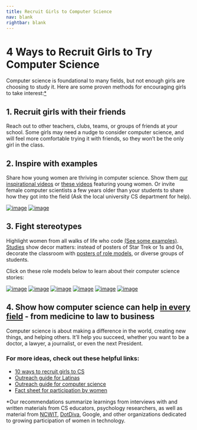 ```yaml
---
title: Recruit Girls to Computer Science
nav: blank
rightbar: blank
---
```


# 4 Ways to Recruit Girls to Try Computer Science
Computer science is foundational to many fields, but not enough girls are choosing to study it. Here are some proven methods for encouraging girls to take interest:[*](#notes)

## 1. Recruit girls with their friends
Reach out to other teachers, clubs, teams, or groups of friends at your school. Some girls may need a nudge to consider computer science, and will feel more comfortable trying it with friends, so they won’t be the only girl in the class.

## 2. Inspire with examples
Share how young women are thriving in computer science. Show them [our inspirational videos](http://code.org/educate/inspire) or [these videos](http://www.youtube.com/playlist?list=PLRuS3NbVmMIpLOha835A_uMrjPnYVevZW) featuring young women. Or invite female computer scientists a few years older than your students to share how they got into the field (Ask the local university CS department for help).

[![image](/images/codevideosmall.png)](http://www.youtube.com/watch?v=nKIu9yen5nc)   [![image](/images/hocvideosmall.png)](http://www.youtube.com/watch?v=FC5FbmsH4fw)

## 3. Fight stereotypes
Highlight women from all walks of life who code [(See some examples)](http://www.dotdiva.org/). [Studies](http://faculty.washington.edu/scheryan/research.htm) show decor matters: instead of posters of Star Trek or 1s and 0s, decorate the classroom with [posters of role models](http://code.org/educate/inspire#posters), or diverse groups of students.

Click on these role models below to learn about their computer science stories:

[![image](/images/girl2.png)](http://www.businessinsider.com/lyndsey-scott-model-and-coder-2014-1)
[![image](/images/girl1.png)](http://www.youtube.com/watch?v=e_t3-3vPp-g&feature=share&list=UUJyEBMU1xVP2be1-AoGS1BA&index=3)
[![image](/images/girl3.png)](http://www.linkedin.com/in/janeteperez)
[![image](/images/girl4.png)](http://silenok.com/about/)
[![image](/images/girl5.png)](http://www.youtube.com/watch?v=0aSAmiQl2W4)
[![image](/images/girl6.jpg)](http://en.wikipedia.org/wiki/Ada_Lovelace)

## 4. Show how computer science can help [in every field](https://www.dropbox.com/s/o1mafeosi0xuwb0/What_is_CS_and_Careers.pdf) - from medicine to law to business
Computer science is about making a difference in the world, creating new things, and helping others. It’ll help you succeed, whether you want to be a doctor, a lawyer, a journalist, or even the next President.


### For more ideas, check out these helpful links:
- [10 ways to recruit girls to CS](https://www.ncwit.org/resources/top-10-ways-recruiting-high-school-women-your-computing-classes/top-10-ways-recruiting)
- [Outreach guide for Latinas](http://www.ncwit.org/latinas-information-technology)
- [Outreach guide for computer science](http://www.ncwit.org/resources/outreach-box-discovering-it)
- [Fact sheet for participation by women](http://www.ncwit.org/infographic/3435)

<a id="notes"></a>
*Our recommendations summarize learnings from interviews with and written materials from CS educators, psychology researchers, as well as material from [NCWIT](http://www.ncwit.org/), [DotDiva](http://www.dotdiva.org/), Google, and other organizations dedicated to growing participation of women in technology. 
